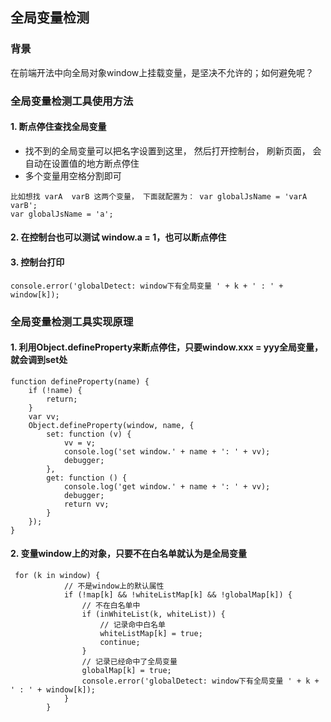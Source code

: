 ## 全局变量检测

### 背景

在前端开法中向全局对象window上挂载变量，是坚决不允许的；如何避免呢？


### 全局变量检测工具使用方法


#### 1. 断点停住查找全局变量

+ 找不到的全局变量可以把名字设置到这里， 然后打开控制台， 刷新页面， 会自动在设置值的地方断点停住
+ 多个变量用空格分割即可

```
比如想找 varA  varB 这两个变量， 下面就配置为： var globalJsName = 'varA varB';
var globalJsName = 'a';
```

#### 2. 在控制台也可以测试 window.a = 1，也可以断点停住


#### 3. 控制台打印

```
console.error('globalDetect: window下有全局变量 ' + k + ' : ' + window[k]);
```

### 全局变量检测工具实现原理

#### 1. 利用Object.defineProperty来断点停住，只要window.xxx =  yyy全局变量，就会调到set处

```
function defineProperty(name) {
    if (!name) {
        return;
    }
    var vv;
    Object.defineProperty(window, name, {
        set: function (v) {
            vv = v;
            console.log('set window.' + name + ': ' + vv);
            debugger;
        },
        get: function () {
            console.log('get window.' + name + ': ' + vv);
            debugger;
            return vv;
        }
    });
}
```

#### 2. 变量window上的对象，只要不在白名单就认为是全局变量

```
 for (k in window) {
            // 不是window上的默认属性
            if (!map[k] && !whiteListMap[k] && !globalMap[k]) {
                // 不在白名单中
                if (inWhiteList(k, whiteList)) {
                    // 记录命中白名单
                    whiteListMap[k] = true;
                    continue;
                }
                // 记录已经命中了全局变量
                globalMap[k] = true;
                console.error('globalDetect: window下有全局变量 ' + k + ' : ' + window[k]);
            }
        }
```